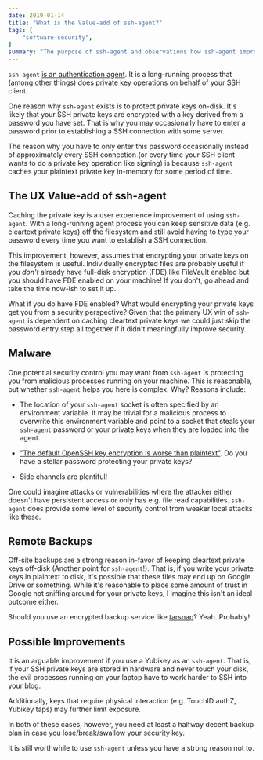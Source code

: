 ```yaml
---
date: 2019-01-14
title: "What is the Value-add of ssh-agent?"
tags: [
    "software-security",
]
summary: "The purpose of ssh-agent and observations how ssh-agent improves UX and security."
---
```


`ssh-agent` [is an authentication agent](https://linux.die.net/man/1/ssh-agent). It is a long-running process that (among other things) does private key operations on behalf of your SSH client.

One reason why `ssh-agent` exists is to protect private keys on-disk. It's likely that your SSH private keys are encrypted with a key derived from a password you have set. That is why you may occasionally have to enter a password prior to establishing a SSH connection with some server.

The reason why you have to only enter this password occasionally instead of approximately every SSH connection (or every time your SSH client wants to do a private key operation like signing) is because `ssh-agent` caches your plaintext private key in-memory for some period of time.

## The UX Value-add of ssh-agent

Caching the private key is a user experience improvement of using `ssh-agent`. With a long-running agent process you can keep sensitive data (e.g. cleartext private keys) off the filesystem and still avoid having to type your password every time you want to establish a SSH connection.

This improvement, however, assumes that encrypting your private keys on the filesystem is useful. Individually encrypted files are probably useful if you *don't* already have full-disk encryption (FDE) like FileVault enabled but you should have FDE enabled on your machine! If you don't, go ahead and take the time now-ish to set it up.

What if you do have FDE enabled? What would encrypting your private keys get you from a security perspective? Given that the primary UX win of `ssh-agent` is dependent on caching cleartext private keys we could just skip the password entry step all together if it didn't meaningfully improve security.

## Malware

One potential security control you may want from `ssh-agent` is protecting you from malicious processes running on your machine. This is reasonable, but whether `ssh-agent` helps you here is complex. Why? Reasons include:

* The location of your `ssh-agent` socket is often specified by an environment variable. It may be trivial for a malicious process to overwrite this environment variable and point to a socket that steals your `ssh-agent` password or your private keys when they are loaded into the agent.

* ["The default OpenSSH key encryption is worse than plaintext"](https://latacora.micro.blog/2018/08/03/the-default-openssh.html). Do you have a stellar password protecting your private keys?

* Side channels are plentiful!

One could imagine attacks or vulnerabilities where the attacker either doesn't have persistent access or only has e.g. file read capabilities. `ssh-agent` does provide some level of security control from weaker local attacks like these.

## Remote Backups

Off-site backups are a strong reason in-favor of keeping cleartext private keys off-disk (Another point for `ssh-agent`!). That is, if you write your private keys in plaintext to disk, it's possible that these files may end up on Google Drive or something. While it's reasonable to place some amount of trust in Google not sniffing around for your private keys, I imagine this isn't an ideal outcome either.

Should you use an encrypted backup service like [tarsnap](https://www.tarsnap.com/)? Yeah. Probably!

## Possible Improvements

It is an arguable improvement if you use a Yubikey as an `ssh-agent`. That is, if your SSH private keys are stored in hardware and never touch your disk, the evil processes running on your laptop have to work harder to SSH into your blog.

Additionally, keys that require physical interaction (e.g. TouchID authZ, Yubikey taps) may further limit exposure.

In both of these cases, however, you need at least a halfway decent backup plan in case you lose/break/swallow your security key.

It is still worthwhile to use `ssh-agent` unless you have a strong reason not to.
